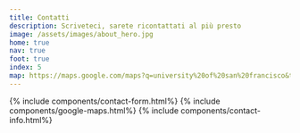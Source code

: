 ```yaml
---
title: Contatti
description: Scriveteci, sarete ricontattati al più presto
image: /assets/images/about_hero.jpg
home: true
nav: true
foot: true
index: 5
map: https://maps.google.com/maps?q=university%20of%20san%20francisco&t=&z=13&ie=UTF8&iwloc=&output=embed
---
```

{% include components/contact-form.html%}
{% include components/google-maps.html%}
{% include components/contact-info.html%}
